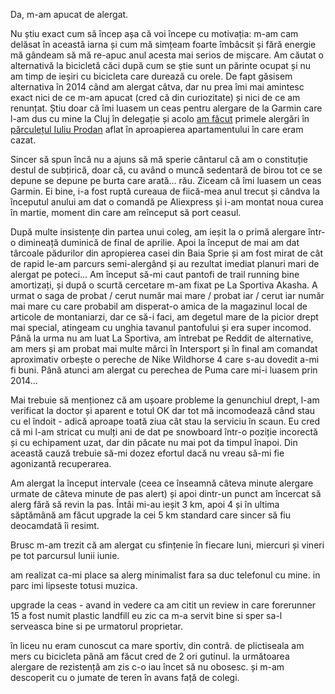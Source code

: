 Da, m-am apucat de alergat.

Nu știu exact cum să încep așa că voi începe cu motivația: m-am cam delăsat în această iarna și cum mă simțeam foarte îmbâcsit și fără energie mă gândeam să mă re-apuc anul acesta mai serios de mișcare. Am căutat o alternativă la bicicletă căci după cum se știe sunt un părinte ocupat și nu am timp de ieșiri cu bicicleta care durează cu orele. De fapt găsisem alternativa în 2014 când am alergat câtva, dar nu prea îmi mai amintesc exact nici de ce m-am apucat (cred că din curiozitate) și nici de ce am renunțat. Știu doar că îmi luasem un ceas pentru alergare de la Garmin care l-am dus cu mine la Cluj în delegație și acolo [am făcut](https://www.rusiczki.net/2014/08/22/alti-10-ani/) primele alergări în [părculețul Iuliu Prodan](https://www.openstreetmap.org/#map=18/46.75762/23.57206) aflat în aproapierea apartamentului în care eram cazat.

Sincer să spun încă nu a ajuns să mă sperie cântarul că am o constituție destul de subțirică, doar că, cu având o muncă sedentară de birou tot ce se depune se depune pe burta care arată... rău. Ziceam că îmi luasem un ceas Garmin. Ei bine, i-a fost ruptă cureaua de fiică-mea anul trecut și cândva la începutul anului am dat o comandă pe Aliexpress și i-am montat noua curea în martie, moment din care am reînceput să port ceasul.

După multe insistențe din partea unui coleg, am ieșit la o primă alergare într-o dimineață duminică de final de aprilie. Apoi la început de mai am dat târcoale pădurilor din apropierea casei din Baia Sprie și am fost mirat de cât de rapid le-am parcurs semi-alergând și au rezultat imediat planuri mari de alergat pe poteci... Am început să-mi caut pantofi de trail running bine amortizați, și după o scurtă cercetare m-am fixat pe La Sportiva Akasha. A urmat o saga de probat / cerut număr mai mare / probat iar / cerut iar număr mai mare cu care probabil am disperat-o amica de la magazinul local de articole de montaniarzi, dar ce să-i faci, am degetul mare de la picior drept mai special, atingeam cu unghia tavanul pantofului și era super incomod. Până la urma nu am luat La Sportiva, am întrebat pe Reddit de alternative, am mers și am probat mai multe mărci în Intersport și în final am comandat aproximativ orbește o pereche de Nike Wildhorse 4 care s-au dovedit a-mi fi buni. Până atunci am alergat cu perechea de Puma care mi-i luasem prin 2014...

Mai trebuie să menționez că am ușoare probleme la genunchiul drept, l-am verificat la doctor și aparent e totul OK dar tot mă incomodează când stau cu el îndoit - adică aproape toată ziua cât stau la serviciu în scaun. Eu cred că mi l-am stricat cu mulți ani de dat pe snowboard într-o poziție incorectă și cu echipament uzat, dar din păcate nu mai pot da timpul înapoi. Din această cauză trebuie să-mi dozez efortul dacă nu vreau să-mi fie agonizantă recuperarea.

Am alergat la început intervale (ceea ce înseamnă câteva minute alergare urmate de câteva minute de pas alert) și apoi dintr-un punct am încercat să alerg fără să revin la pas. Întâi mi-au ieșit 3 km, apoi 4 și în ultima săptămână am făcut upgrade la cei 5 km standard care sincer să fiu deocamdată îi resimt.

Brusc m-am trezit că am alergat cu sfințenie în fiecare luni, miercuri și vineri pe tot parcursul lunii iunie.

am realizat ca-mi place sa alerg minimalist fara sa duc telefonul cu mine. in parc imi lipseste totusi muzica.

upgrade la ceas - avand in vedere ca am citit un review in care forerunner 15 a fost numit plastic landfill eu zic ca m-a servit bine si sper sa-l serveasca bine si pe urmatorul proprietar.

în liceu nu eram cunoscut ca mare sportiv, din contră. de plictiseala am mers cu bicicleta până am făcut cred de 2 ori gutinul. la următoarea alergare de rezistență am zis c-o iau încet să nu obosesc. și m-am descoperit cu o jumate de teren în avans față de colegi.
